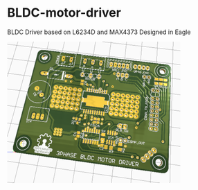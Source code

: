 # BLDC-motor-driver
BLDC Driver based on L6234D and MAX4373 Designed in Eagle

![PCB](/export/img/PCB.png)
